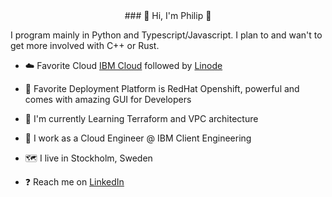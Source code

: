 <center> ### 🚀 Hi, I'm Philip 🚀 </center>

I program mainly in Python and Typescript/Javascript. I plan to and wan't to get more involved with C++ or Rust. 

- ☁️ Favorite Cloud [IBM Cloud](https://cloud.ibm.com/) followed by [Linode](https://www.linode.com/) 
- 🧰 Favorite Deployment Platform is RedHat Openshift, powerful and comes with amazing GUI for Developers
- 🌱 I'm currently Learning Terraform and VPC architecture 

- 🏢 I work as a Cloud Engineer @ IBM Client Engineering 
- 🗺️ I live in Stockholm, Sweden
- ❓ Reach me on [LinkedIn](https://www.linkedin.com/in/philip-rumman/)
